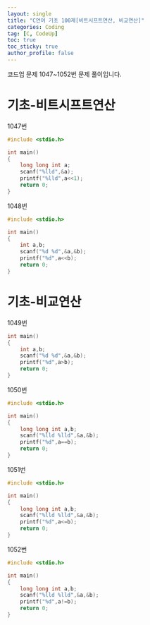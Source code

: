 ```yaml
---
layout: single
title: "C언어 기초 100제[비트시프트연산, 비교연산]"
categories: Coding
tag: [C, CodeUp]
toc: true
toc_sticky: true
author_profile: false
---
```


코드업 문제 1047~1052번 문제 풀이입니다.   

# 기초-비트시프트연산

1047번
```cpp
#include <stdio.h>

int main()
{
	long long int a;
	scanf("%lld",&a);
	printf("%lld",a<<1);
	return 0;
}
```

1048번
```cpp
#include <stdio.h>

int main()
{
	int a,b;
	scanf("%d %d",&a,&b);
	printf("%d",a<<b);
	return 0;
}
```   
# 기초-비교연산
1049번
```cpp
int main()
{
	int a,b;
	scanf("%d %d",&a,&b);
	printf("%d",a>b);
	return 0;
}
```

1050번
```cpp
#include <stdio.h>

int main()
{
	long long int a,b;
	scanf("%lld %lld",&a,&b);
	printf("%d",a==b);
	return 0;
}
```

1051번
```cpp
#include <stdio.h>

int main()
{
	long long int a,b;
	scanf("%lld %lld",&a,&b);
	printf("%d",a<=b);
	return 0;
}
```

1052번
```cpp
#include <stdio.h>

int main()
{
	long long int a,b;
	scanf("%lld %lld",&a,&b);
	printf("%d",a!=b);
	return 0;
}
```